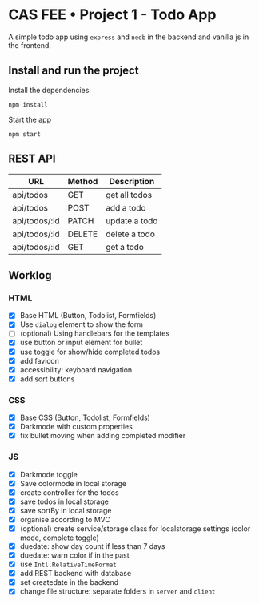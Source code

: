 # CAS FEE • Project 1 - Todo App

A simple todo app using `express` and `nedb` in the backend and vanilla js in the frontend.

## Install and run the project

Install the dependencies:

```
npm install
```

Start the app

```
npm start
```

## REST API

| URL           | Method | Description   |
| ------------- | ------ | ------------- |
| api/todos     | GET    | get all todos |
| api/todos     | POST   | add a todo    |
| api/todos/:id | PATCH  | update a todo |
| api/todos/:id | DELETE | delete a todo |
| api/todos/:id | GET    | get a todo    |

## Worklog

### HTML

-   [x] Base HTML (Button, Todolist, Formfields)
-   [x] Use `dialog` element to show the form
-   [ ] (optional) Using handlebars for the templates
-   [x] use button or input element for bullet
-   [x] use toggle for show/hide completed todos
-   [x] add favicon
-   [x] accessibility: keyboard navigation
-   [x] add sort buttons

### CSS

-   [x] Base CSS (Button, Todolist, Formfields)
-   [x] Darkmode with custom properties
-   [x] fix bullet moving when adding completed modifier

### JS

-   [x] Darkmode toggle
-   [x] Save colormode in local storage
-   [x] create controller for the todos
-   [x] save todos in local storage
-   [x] save sortBy in local storage
-   [x] organise according to MVC
-   [x] (optional) create service/storage class for localstorage settings (color mode, complete toggle)
-   [x] duedate: show day count if less than 7 days
-   [x] duedate: warn color if in the past
-   [x] use `Intl.RelativeTimeFormat`
-   [x] add REST backend with database
-   [x] set createdate in the backend
-   [x] change file structure: separate folders in `server` and `client`
